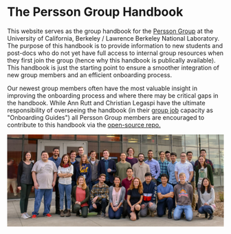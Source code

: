 # The Persson Group Handbook

This website serves as the group handbook for the [Persson Group](http://perssongroup.lbl.gov) at the University of California, Berkeley / Lawrence Berkeley National Laboratory. The purpose of this handbook is to provide information to new students and post-docs who do not yet have full access to internal group resources when they first join the group (hence why this handbook is publically available). This handbook is just the starting point to ensure a smoother integration of new group members and an efficient onboarding process.

Our newest group members often have the most valuable insight in improving the onboarding process and where there may be critical gaps in the handbook. While Ann Rutt and Christian Legaspi have the ultimate responsibility of overseeing the handbook (in their [group job](../about/group_jobs) capacity as "Onboarding Guides") all Persson Group members are encouraged to contribute to this handbook via the [open-source repo.](https://github.com/perssongroup/handbook)


![Persson Group Photo](resources/Persson_Group_Image.jpg)
